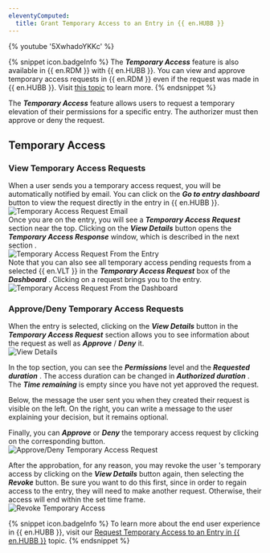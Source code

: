 ```yaml
---
eleventyComputed:
  title: Grant Temporary Access to an Entry in {{ en.HUBB }}
---
```

{% youtube '5XwhadoYKKc' %}  

{% snippet icon.badgeInfo %} 
The ***Temporary Access*** feature is also available in {{ en.RDM }} with {{ en.HUBB }}. You can view and approve temporary access requests in {{ en.RDM }} even if the request was made in {{ en.HUBB }}. Visit [this topic](/rdm/windows/user-interface/content-area/temporary-access-rdm/grant-temporary-access-to-an-entry/) to learn more. 
{% endsnippet %}
 
The ***Temporary Access*** feature allows users to request a temporary elevation of their permissions for a specific entry. The authorizer must then approve or deny the request.  

## Temporary Access

### View Temporary Access Requests 

When a user sends you a temporary access request, you will be automatically notified by email. You can click on the ***Go to entry dashboard*** button to view the request directly in the entry in {{ en.HUBB }}.  
![Temporary Access Request Email](https://webdevolutions.azureedge.net/docs/en/hub/Hub2035.png)  
Once you are on the entry, you will see a ***Temporary Access Request*** section near the top. Clicking on the ***View Details*** button opens the ***Temporary Access Response*** window, which is described in the next section .  
![Temporary Access Request From the Entry](https://webdevolutions.azureedge.net/docs/en/hub/Hub2037.png)  
Note that you can also see all temporary access pending requests from a selected {{ en.VLT }} in the ***Temporary Access Request*** box of the ***Dashboard*** . Clicking on a request brings you to the entry.  
![Temporary Access Request From the Dashboard](https://webdevolutions.azureedge.net/docs/en/hub/Hub2036.png)  

### Approve/Deny Temporary Access Requests 

When the entry is selected, clicking on the ***View Details*** button in the ***Temporary Access Request*** section allows you to see information about the request as well as ***Approve*** / ***Deny*** it.  
![View Details](https://webdevolutions.azureedge.net/docs/en/hub/Hub2042.png)  

In the top section, you can see the ***Permissions*** level and the ***Requested duration*** . The access duration can be changed in ***Authorized duration*** . The ***Time remaining*** is empty since you have not yet approved the request.  

Below, the message the user sent you when they created their request is visible on the left. On the right, you can write a message to the user explaining your decision, but it remains optional.  

Finally, you can ***Approve*** or ***Deny*** the temporary access request by clicking on the corresponding button.  
![Approve/Deny Temporary Access Request](https://webdevolutions.azureedge.net/docs/en/hub/Hub2045.png)  

After the approbation, for any reason, you may revoke the user 's temporary access by clicking on the ***View Details*** button again, then selecting the ***Revoke*** button. Be sure you want to do this first, since in order to regain access to the entry, they will need to make another request. Otherwise, their access will end within the set time frame.  
![Revoke Temporary Access](https://webdevolutions.azureedge.net/docs/en/hub/Hub2041.png)  

{% snippet icon.badgeInfo %} 
To learn more about the end user experience in {{ en.HUBB }}, visit our [Request Temporary Access to an Entry in {{ en.HUBB }}](/hub/web-interface/hub-overview/temporary-access-hub-business/request-temporary-access-to-an-entry/) topic. 
{% endsnippet %}
 

